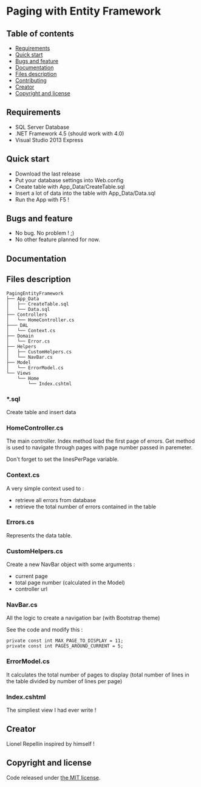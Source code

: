 ﻿Paging with Entity Framework
============================

## Table of contents

- [Requirements](#requirements)
- [Quick start](#quick-start)
- [Bugs and feature](#bugs-and-feature)
- [Documentation](#documentation)
- [Files description](#files-description)
- [Contributing](#contributing)
- [Creator](#creators)
- [Copyright and license](#copyright-and-license)


## Requirements

- SQL Server Database
- .NET Framework 4.5 (should work with 4.0)
- Visual Studio 2013 Express

## Quick start

- Download the last release
- Put your database settings into Web.config
- Create table with App_Data/CreateTable.sql
- Insert a lot of data into the table with App_Data/Data.sql
- Run the App with F5 !

## Bugs and feature

- No bug. No problem ! ;)
- No other feature planned for now.

## Documentation



## Files description

```
PagingEntityFramework
├── App_Data
│   ├── CreateTable.sql
│   └── Data.sql
├── Controllers
│   └── HomeController.cs
├─── DAL
│   └── Context.cs
├── Domain
│   └── Error.cs
├── Helpers
│   ├── CustomHelpers.cs
│   └── NavBar.cs
├── Model
│   └── ErrorModel.cs
└── Views
    └── Home
        └── Index.cshtml
```

### *.sql

Create table and insert data

### HomeController.cs

The main controller. Index method load the first page of errors. Get method is used to navigate through pages with page number passed in paremeter. 

Don't forget to set the linesPerPage variable.

### Context.cs

A very simple context used to :

- retrieve all errors from database
- retrieve the total number of errors contained in the table

### Errors.cs

Represents the data table.

### CustomHelpers.cs

Create a new NavBar object with some arguments :

- current page
- total page number (calculated in the Model)
- controller url

### NavBar.cs

All the logic to create a navigation bar (with Bootstrap theme) 

See the code and modify this :

```
private const int MAX_PAGE_TO_DISPLAY = 11;
private const int PAGES_AROUND_CURRENT = 5;
```

### ErrorModel.cs

It calculates the total number of pages to display (total number of lines in the table divided by number of lines per page)

### Index.cshtml

The simpliest view I had ever write !

## Creator

Lionel Repellin inspired by himself !

## Copyright and license

Code released under [the MIT license](https://github.com/twbs/bootstrap/blob/master/LICENSE). 